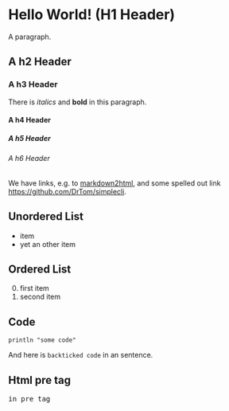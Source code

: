 Hello World! (H1 Header)
============

A paragraph.

A h2 Header 
--------------

### A h3 Header

There is _italics_ and **bold** in this
paragraph.

#### A h4 Header

##### A h5 Header

###### A h6 Header

We have links, e.g. to [markdown2html](https://github.com/DrTom/markdown2html), and
some spelled out link <https://github.com/DrTom/simplecli>.

Unordered List
--------------
* item 
* yet an other item

Ordered List
--------------
0. first item 
0. second item


Code 
-------------

    println "some code"

And here is `backticked code` in an sentence.

Html pre tag
------------

<pre>in pre tag</pre>
